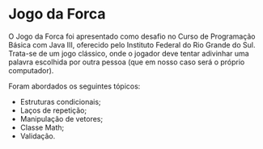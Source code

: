 # Jogo da Forca

O Jogo da Forca foi apresentado como desafio no Curso de Programação Básica com Java III, oferecido pelo Instituto Federal do Rio Grande do Sul. Trata-se de  um jogo clássico, onde o jogador deve tentar adivinhar uma palavra escolhida por outra pessoa (que em nosso caso será o próprio computador).

Foram abordados os seguintes tópicos:
- Estruturas condicionais;
- Laços de repetição;
- Manipulação de vetores;
- Classe Math;
- Validação.
